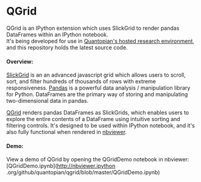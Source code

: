 QGrid
==============

QGrid is an IPython extension which uses SlickGrid to render pandas DataFrames within an IPython notebook.  
It's being developed for use in [Quantopian's hosted research environment](https://www.quantopian.com/research), 
and this repository holds the latest source code.

#### Overview:
[SlickGrid](https://github.com/mleibman/SlickGrid) is an an advanced javascript grid which allows users to scroll, sort, 
and filter hundreds of thousands of rows with extreme responsiveness.  [Pandas](https://github.com/pydata/pandas) is a 
powerful data analysis / manipulation library for Python.  DataFrames are the primary way of storing and manipulating
two-dimensional data in pandas.

[QGrid](https://github.com/quantopian/qgrid) renders pandas DataFrames as SlickGrids, which enables users to explore 
the entire contents of a DataFrame using intuitive sorting and filtering controls.  It's designed to be used within 
IPython notebook, and it's also fully functional when rendered in [nbviewer](http://nbviewer.ipython.org/).

#### Demo:
View a demo of QGrid by opening the QGridDemo notebook in nbviewer: [QGridDemo.ipynb](http://nbviewer.ipython
.org/github/quantopian/qgrid/blob/master/QGridDemo.ipynb)
